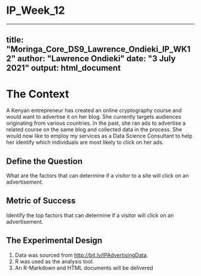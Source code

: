 # IP_Week_12

---
title: "Moringa_Core_DS9_Lawrence_Ondieki_IP_WK12"
author: "Lawrence Ondieki"
date: "3 July 2021"
output: html_document
---

# The Context
A Kenyan entrepreneur has created an online cryptography course and would want to advertise it on her blog. She currently targets audiences originating from various countries. In the past, she ran ads to advertise a related course on the same blog and collected data in the process. She would now like to employ my services as a Data Science Consultant to help her identify which individuals are most likely to click on her ads.

## Define the Question
What are the factors that can determine if a visitor to a site will click on an advertisement.

## Metric of Success
Identify the top factors that can determine if a visitor will click on an advertisement.

## The Experimental Design
1. Data was sourced from http://bit.ly/IPAdvertisingData. <br>
2. R was used as the analysis tool.<br>
3. An R-Markdown and HTML documents will be delivered <br>
